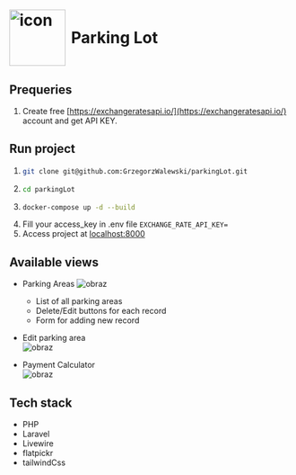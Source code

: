 <h1 style="display: flex; align-items: center;">
  <img src="https://github.com/GrzegorzWalewski/parkingLot/assets/25950627/912d769c-1653-41af-8af8-bb0b98d51567" alt="icon" style="width: 100px; height: 100px; margin-right: 10px;">
  Parking Lot
</h1>

## Prequeries
1. Create free [https://exchangeratesapi.io/](https://exchangeratesapi.io/) account and get API KEY.

## Run project
1. ```sh
   git clone git@github.com:GrzegorzWalewski/parkingLot.git
   ```
3. ```sh
   cd parkingLot
   ```
5. ```sh
   docker-compose up -d --build
   ```
7. Fill your access_key in .env file `EXCHANGE_RATE_API_KEY=`
8. Access project at [localhost:8000](http://localhost:8000)

## Available views
- Parking Areas
  ![obraz](https://github.com/GrzegorzWalewski/parkingLot/assets/25950627/26e7f36b-deb1-4fe6-be75-d2c46a96e664)

  - List of all parking areas
  - Delete/Edit buttons for each record
  - Form for adding new record
- Edit parking area   
    ![obraz](https://github.com/GrzegorzWalewski/parkingLot/assets/25950627/de24ada4-fe1e-4c56-8503-b72063dfb16c)
- Payment Calculator   
  ![obraz](https://github.com/GrzegorzWalewski/parkingLot/assets/25950627/f0d8ae05-b0b2-48f6-8732-f8c3156fe018)


## Tech stack
- PHP
- Laravel
- Livewire
- flatpickr
- tailwindCss
